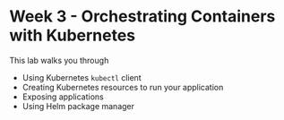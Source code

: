 # Week 3 - Orchestrating Containers with Kubernetes
This lab walks you through 
- Using Kubernetes `kubectl` client
- Creating Kubernetes resources to run your application
- Exposing applications
- Using Helm package manager